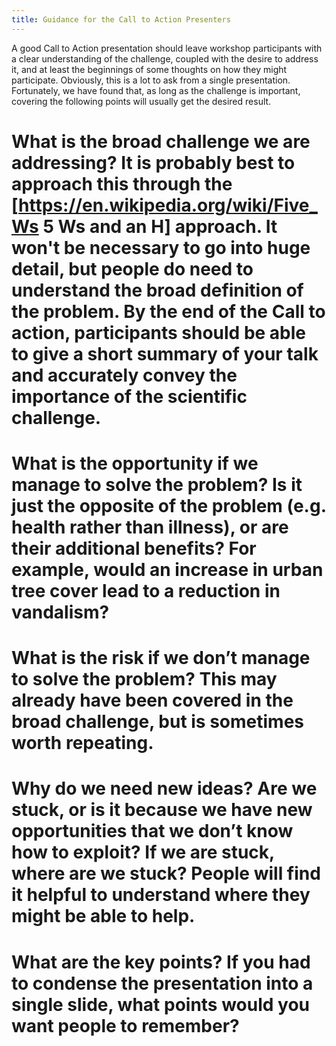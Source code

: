 ```yaml
---
title: Guidance for the Call to Action Presenters
---
```

A good Call to Action presentation should leave workshop participants with a clear understanding of the challenge, coupled with the desire to address it, and at least the beginnings of some thoughts on how they might participate. Obviously, this is a lot to ask from a single presentation. Fortunately, we have found that, as long as the challenge is important, covering the following points will usually get the desired result.
 # What is the broad challenge we are addressing? It is probably best to approach this through the [https://en.wikipedia.org/wiki/Five_Ws 5 Ws and an H] approach. It won't be necessary to go into huge detail, but people do need to understand the broad definition of the problem. By the end of the Call to action, participants should be able to give a short summary of your talk and accurately convey the importance of the scientific challenge.
 # What is the opportunity if we manage to solve the problem? Is it just the opposite of the problem (e.g. health rather than illness), or are their additional benefits? For example, would an increase in urban tree cover lead to a reduction in vandalism? 
 # What is the risk if we don’t manage to solve the problem? This may already have been covered in the broad challenge, but is sometimes worth repeating.
 # Why do we need new ideas? Are we stuck, or is it because we have new opportunities that we don’t know how to exploit?  If we are stuck, where are we stuck? People will find it helpful to understand where they might be able to help.
 # What are the key points? If you had to condense the presentation into a single slide, what points would you want people to remember?